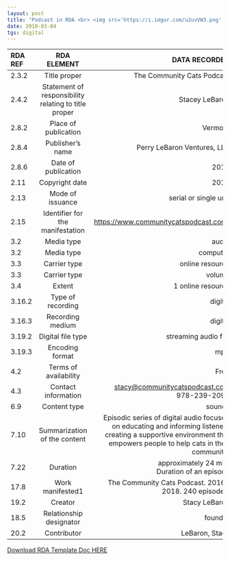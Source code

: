 ```yaml
---
layout: post
title: "Podcast in RDA <br> <img src='https://i.imgur.com/u2uvVW3.png' height='300' width='300'>"
date: 2018-03-04
tgs: digital
---
```


| RDA REF | RDA ELEMENT | DATA RECORDED |
|:-----|:-----:|-----:|
| 2.3.2 | Title proper | The Community Cats Podcast |
| 2.4.2 | Statement of responsibility relating to title proper | Stacey LeBaron |
| 2.8.2 | Place of publication | Vermont | 
| 2.8.4 | Publisher’s name | Perry LeBaron Ventures, LLC |
| 2.8.6 | Date of publication | 2017 |
| 2.11 | Copyright date | 2016 |
| 2.13 | Mode of issuance  | serial or single unit |
| 2.15 | Identifier for the manifestation  | https://www.communitycatspodcast.com/ |
| 3.2 | Media type | audio |
| 3.2 | Media type | computer |
| 3.3 | Carrier type | online resource |
| 3.3 | Carrier type | volume |
| 3.4 | Extent | 1 online resource | 
| 3.16.2 | Type of recording  | digital |
| 3.16.3 | Recording medium  | digital |
| 3.19.2 | Digital file type  | streaming audio file |
| 3.19.3 | Encoding format  | mp3 |
| 4.2 | Terms of availability  | Free |
| 4.3 | Contact information  | stacy@communitycatspodcast.com <br> 978-239-2090 |
| 6.9 | Content type | sounds |
| 7.10 | Summarization of the content | Episodic series of digital audio focused on educating and informing listeners creating a supportive environment that empowers people to help cats in their community. |
| 7.22 | Duration | approximately 24 min. <br> Duration of an episode |
| 17.8 | Work manifested1 | The Community Cats Podcast. 2016-2018. 240 episodes. |
| 19.2 | Creator | Stacy LeBaron |
| 18.5 | Relationship designator  | founder |
| 20.2 | Contributor  | LeBaron, Stacy |

<a class="dwnld-btn" href="https://docs.google.com/document/d/1mEFz8-0lssQ4syBu6woF0ZzfSQJmGnQCTZ0qOX-7MqE/edit?usp=sharing" target="_blank">Download RDA Template Doc HERE</a>
